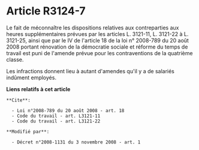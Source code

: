 # Article R3124-7

Le fait de méconnaître les dispositions relatives aux contreparties aux heures supplémentaires prévues par les articles L.
3121-11, L. 3121-22 à L. 3121-25, ainsi que par le IV de l'article 18 de la loi n° 2008-789 du 20 août 2008 portant
rénovation de la démocratie sociale et réforme du temps de travail est puni de l'amende prévue pour les contraventions de la
quatrième classe. 

Les infractions donnent lieu à autant d'amendes qu'il y a de salariés indûment employés.

**Liens relatifs à cet article**

	**Cite**:

	  - Loi n°2008-789 du 20 août 2008 - art. 18
	  - Code du travail - art. L3121-11
	  - Code du travail - art. L3121-22

	**Modifié par**:

	  - Décret n°2008-1131 du 3 novembre 2008 - art. 1

